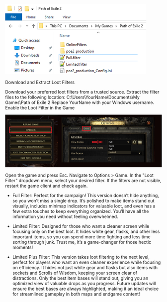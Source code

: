 
![Alt text](https://github.com/ment2008/POE2/blob/main/folder.png?raw=true "Title")


Download and Extract Loot Filters

Download your preferred loot filters from a trusted source.
Extract the filter files to the following location:
C:\Users\YourName\Documents\My Games\Path of Exile 2
Replace YourName with your Windows username.
Enable the Loot Filter in the Game


![Alt text](https://github.com/ment2008/POE2/blob/main/Options.jpg?raw=true "Title")

Open the game and press Esc.
Navigate to Options > Game.
In the "Loot Filter" dropdown menu, select your desired filter.
If the filters are not visible, restart the game client and check again.




* Full Filter: Perfect for the campaign! This version doesn’t hide anything, so you won’t miss a single drop. It’s polished to make items stand out visually, includes minimap indicators for valuable loot, and even has a few extra touches to keep everything organized. You’ll have all the information you need without feeling overwhelmed.

* Limited Filter: Designed for those who want a cleaner screen while focusing only on the best loot. It hides white gear, flasks, and other less important items, so you can spend more time fighting and less time sorting through junk. Trust me, it’s a game-changer for those hectic moments!

* Limited Plus Filter: This version takes loot filtering to the next level, perfect for players who want an even cleaner experience while focusing on efficiency. It hides not just white gear and flasks but also items with sockets and Scrolls of Wisdom, keeping your screen clear of distractions. Only the best item bases will stand out, giving you an optimized view of valuable drops as you progress. Future updates will ensure the best bases are always highlighted, making it an ideal choice for streamlined gameplay in both maps and endgame content!
